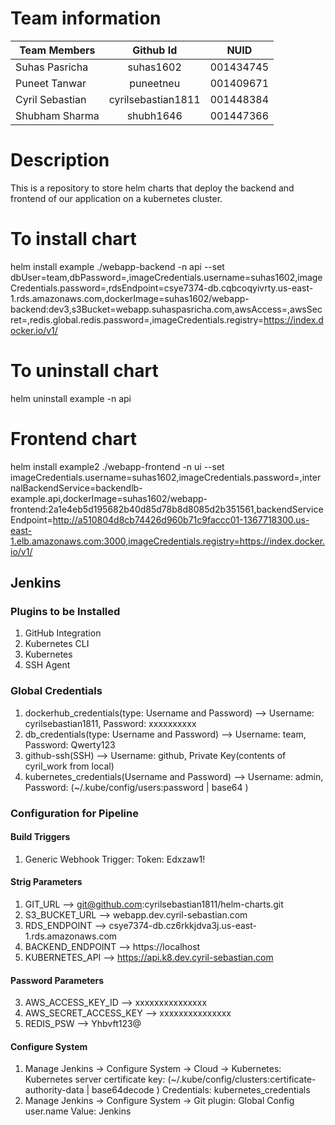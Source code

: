 # Team information

| Team Members        | Github Id            | NUID      |
| ------------------- |:--------------------:|:---------:|
| Suhas Pasricha      | suhas1602            | 001434745 |
| Puneet Tanwar       | puneetneu            | 001409671 |
| Cyril Sebastian     | cyrilsebastian1811   | 001448384 |
| Shubham Sharma      | shubh1646            | 001447366 |

# Description

This is a repository to store helm charts that deploy the backend and frontend of our application on a kubernetes cluster.

# To install chart
helm install example ./webapp-backend -n api --set dbUser=team,dbPassword=,imageCredentials.username=suhas1602,imageCredentials.password=,rdsEndpoint=csye7374-db.cqbcoqyivrty.us-east-1.rds.amazonaws.com,dockerImage=suhas1602/webapp-backend:dev3,s3Bucket=webapp.suhaspasricha.com,awsAccess=,awsSecret=,redis.global.redis.password=,imageCredentials.registry=https://index.docker.io/v1/


# To uninstall chart
helm uninstall example -n api


# Frontend chart
helm install example2 ./webapp-frontend -n ui --set imageCredentials.username=suhas1602,imageCredentials.password=,internalBackendService=backendlb-example.api,dockerImage=suhas1602/webapp-frontend:2a1e4eb5d195682b40d85d78b8d8085d2b351561,backendServiceEndpoint=http://a510804d8cb74426d960b71c9faccc01-1367718300.us-east-1.elb.amazonaws.com:3000,imageCredentials.registry=https://index.docker.io/v1/


## Jenkins

### Plugins to be Installed
1. GitHub Integration
2. Kubernetes CLI
3. Kubernetes
4. SSH Agent

### Global Credentials
1. dockerhub_credentials(type: Username and Password) --> Username: cyrilsebastian1811, Password: xxxxxxxxxx
2. db_credentials(type: Username and Password) --> Username: team, Password: Qwerty123
2. github-ssh(SSH) --> Username: github, Private Key(contents of cyril_work from local)
3. kubernetes_credentials(Username and Password) --> Username: admin, Password: (~/.kube/config/users:password | base64 )

### Configuration for Pipeline
#### Build Triggers
1. Generic Webhook Trigger:
Token: Edxzaw1!

#### Strig Parameters
1. GIT_URL --> git@github.com:cyrilsebastian1811/helm-charts.git
2. S3_BUCKET_URL --> webapp.dev.cyril-sebastian.com
3. RDS_ENDPOINT --> csye7374-db.cz6rkkjdva3j.us-east-1.rds.amazonaws.com
4. BACKEND_ENDPOINT --> https://localhost
5. KUBERNETES_API --> https://api.k8.dev.cyril-sebastian.com
#### Password Parameters
3. AWS_ACCESS_KEY_ID --> xxxxxxxxxxxxxxx
4. AWS_SECRET_ACCESS_KEY --> xxxxxxxxxxxxxxx
5. REDIS_PSW --> Yhbvft123@


#### Configure System
1. Manage Jenkins -> Configure System -> Cloud -> Kubernetes:
Kubernetes server certificate key: (~/.kube/config/clusters:certificate-authority-data | base64decode )
Credentials: kubernetes_credentials  
2. Manage Jenkins -> Configure System -> Git plugin:
Global Config user.name Value: Jenkins